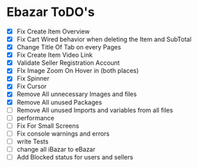 # Ebazar ToDO's

- [x] Fix Create Item Overview
- [x] Fix Cart Wired behavior when deleting the Item and SubTotal
- [x] Change Title Of Tab on every Pages
- [x] Fix Create Item Video Link
- [x] Validate Seller Registration Account
- [x] FIx Image Zoom On Hover in (both places)
- [x] Fix Spinner
- [x] Fix Cursor
- [x] Remove All unnecessary Images and files
- [x] Remove All unused Packages
- [ ] Remove All unused Imports and variables from all files
- [ ] performance
- [ ] Fix For Small Screens
- [ ] Fix console warnings and errors
- [ ] write Tests
- [ ] change all iBazar to eBazar
- [ ] Add Blocked status for users and sellers
